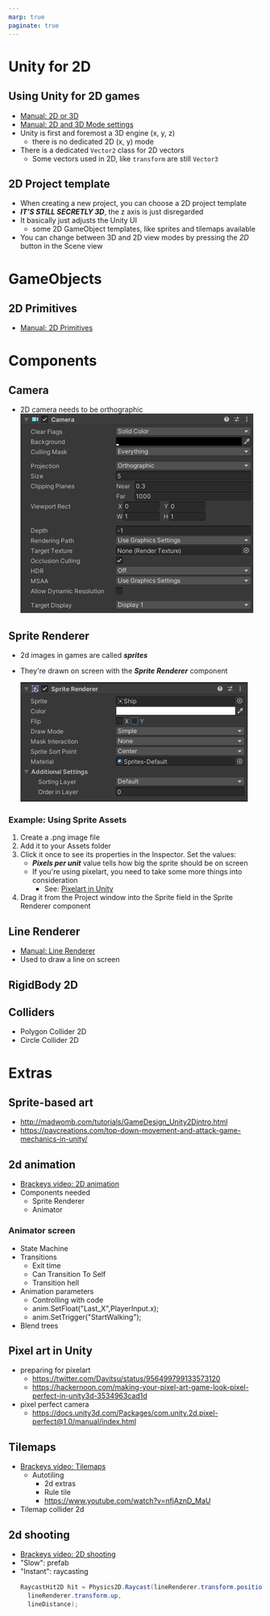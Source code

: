 ```yaml
---
marp: true
paginate: true
---
```

<!-- headingDivider: 3 -->
<!-- class: default -->
# Unity for 2D

## Using Unity for 2D games

* [Manual: 2D or 3D](https://docs.unity3d.com/Manual/2Dor3D.html)
* [Manual: 2D and 3D Mode settings](https://docs.unity3d.com/Manual/2DAnd3DModeSettings.html)
* Unity is first and foremost a 3D engine (x, y, z)
  * there is no dedicated 2D (x, y) mode
* There is a dedicated `Vector2` class for 2D vectors
  * Some vectors used in 2D, like `transform` are still `Vector3`

## 2D Project template

* When creating a new project, you can choose a 2D project template
* ***IT'S STILL SECRETLY 3D***, the z axis is just disregarded
* It basically just adjusts the Unity UI
  * some 2D GameObject templates, like sprites and tilemaps available
* You can change between 3D and 2D view modes by pressing the *2D* button in the Scene view

# GameObjects

## 2D Primitives

* [Manual: 2D Primitives](https://docs.unity3d.com/Manual/2DPrimitiveObjects.html)

# Components

## Camera

* 2D camera needs to be orthographic
  ![](imgs/camera.png)


## Sprite Renderer

* 2d images in games are called ***sprites***
* They're drawn on screen with the ***Sprite Renderer*** component

	![](imgs/sprite-renderer.png)

### Example: Using Sprite Assets

1) Create a .png image file
2) Add it to your Assets folder
3) Click it once to see its properties in the Inspector. Set the values:
   * ***Pixels per unit*** value tells how big the sprite should be on screen
   * If you're using pixelart, you need to take some more things into consideration
     * See: [Pixelart in Unity](../unity-cookbook/2d.md#pixelart-in-unity)
4) Drag it from the Project window into the Sprite field in the Sprite Renderer component

## Line Renderer

* [Manual: Line Renderer](https://docs.unity3d.com/Manual/class-LineRenderer.html)
* Used to draw a line on screen


## RigidBody 2D

## Colliders

* Polygon Collider 2D
* Circle Collider 2D
  

# Extras


## Sprite-based art

* http://madwomb.com/tutorials/GameDesign_Unity2Dintro.html
* https://pavcreations.com/top-down-movement-and-attack-game-mechanics-in-unity/


## 2d animation

* [Brackeys video: 2D animation](https://www.youtube.com/watch?v=hkaysu1Z-N8)
* Components needed
  * Sprite Renderer
  * Animator

### Animator screen
* State Machine
* Transitions
  * Exit time
  * Can Transition To Self
  * Transition hell
* Animation parameters
  * Controlling with code
  * anim.SetFloat("Last_X",PlayerInput.x);
  * anim.SetTrigger("StartWalking"); 
* Blend trees
## Pixel art in Unity




* preparing for pixelart
  * https://twitter.com/Davitsu/status/956499799133573120
  * https://hackernoon.com/making-your-pixel-art-game-look-pixel-perfect-in-unity3d-3534963cad1d
* pixel perfect camera
  * https://docs.unity3d.com/Packages/com.unity.2d.pixel-perfect@1.0/manual/index.html
## Tilemaps

* [Brackeys video: Tilemaps](https://www.youtube.com/watch?v=ryISV_nH8qw)
  * Autotiling
    * 2d extras
    * Rule tile
    * https://www.youtube.com/watch?v=nfjAznD_MaU
* Tilemap collider 2d



## 2d shooting

* [Brackeys video: 2D shooting](https://www.youtube.com/watch?v=wkKsl1Mfp5M)
* "Slow": prefab
* "Instant": raycasting
  ```c#
  RaycastHit2D hit = Physics2D.Raycast(lineRenderer.transform.position,
    lineRenderer.transform.up,
    lineDistance);
  ```
